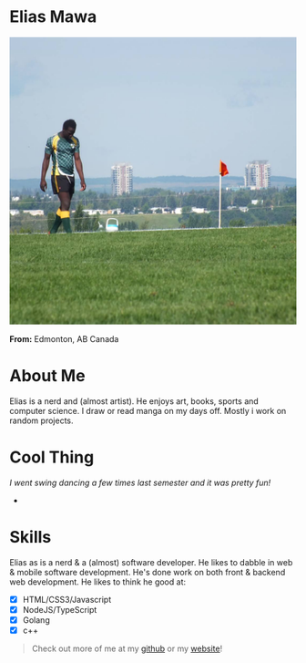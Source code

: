 # Elias Mawa

![](res/elias-mawa.jpg ':size=300')

**From:** Edmonton, AB Canada

# About Me

Elias is a nerd and (almost artist). He enjoys art, books, sports and computer science. I draw or read manga on my days off. Mostly i work on random projects.


# Cool Thing

*I went swing dancing a few times last semester and it was pretty fun!*

- 

# Skills

Elias as is a nerd & a (almost) software developer. He likes to dabble in web & mobile software development.
He's done work on both front & backend web development. He likes to think he good at:

- [x] HTML/CSS3/Javascript
- [x] NodeJS/TypeScript
- [x] Golang
- [x] c++

> Check out more of me at my [github](https://github.com/CeruleanSong) or my [website](https://github.com/CeruleanSong)!
